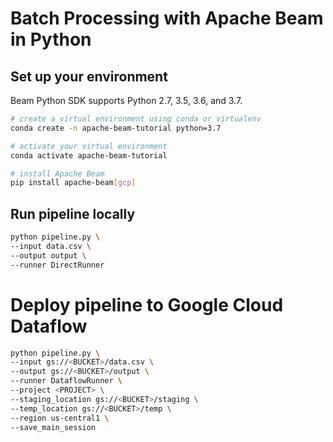 # Batch Processing with Apache Beam in Python

## Set up your environment

Beam Python SDK supports Python 2.7, 3.5, 3.6, and 3.7.

```bash
# create a virtual environment using conda or virtualenv
conda create -n apache-beam-tutorial python=3.7

# activate your virtual environment
conda activate apache-beam-tutorial

# install Apache Beam
pip install apache-beam[gcp]
```
## Run pipeline locally

```bash
python pipeline.py \
--input data.csv \
--output output \
--runner DirectRunner
```

# Deploy pipeline to Google Cloud Dataflow

```bash
python pipeline.py \
--input gs://<BUCKET>/data.csv \
--output gs://<BUCKET>/output \
--runner DataflowRunner \
--project <PROJECT> \
--staging_location gs://<BUCKET>/staging \
--temp_location gs://<BUCKET>/temp \
--region us-central1 \
--save_main_session
```
